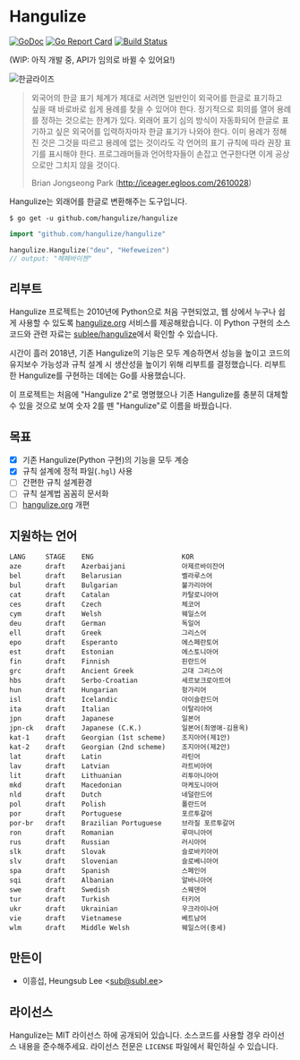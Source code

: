 # Hangulize

[![GoDoc](https://godoc.org/github.com/hangulize/hangulize?status.svg)](https://godoc.org/github.com/hangulize/hangulize)
[![Go Report Card](https://goreportcard.com/badge/github.com/hangulize/hangulize)](https://goreportcard.com/report/github.com/hangulize/hangulize)
[![Build Status](https://travis-ci.org/hangulize/hangulize.svg?branch=develop)](https://travis-ci.org/hangulize/hangulize)

(WIP: 아직 개발 중, API가 임의로 바뀔 수 있어요!)

![한글라이즈](brand/logo-horizontal.png)

> 외국어의 한글 표기 체계가 제대로 서려면 일반인이 외국어를 한글로 표기하고
> 싶을 때 바로바로 쉽게 용례를 찾을 수 있어야 한다. 정기적으로 회의를 열어
> 용례를 정하는 것으로는 한계가 있다. 외래어 표기 심의 방식이 자동화되어 한글로
> 표기하고 싶은 외국어를 입력하자마자 한글 표기가 나와야 한다. 이미 용례가
> 정해진 것은 그것을 따르고 용례에 없는 것이라도 각 언어의 표기 규칙에 따라
> 권장 표기를 표시해야 한다. 프로그래머들과 언어학자들이 손잡고 연구한다면 이게
> 공상으로만 그치지 않을 것이다.
>
> Brian Jongseong Park (http://iceager.egloos.com/2610028)

Hangulize는 외래어를 한글로 변환해주는 도구입니다.

```console
$ go get -u github.com/hangulize/hangulize
```

```go
import "github.com/hangulize/hangulize"

hangulize.Hangulize("deu", "Hefeweizen")
// output: "헤페바이첸"
```

## 리부트

Hangulize 프로젝트는 2010년에 Python으로 처음 구현되었고, 웹 상에서 누구나 쉽게
사용할 수 있도록 [hangulize.org](http://hangulize.org/) 서비스를
제공해왔습니다. 이 Python 구현의 소스코드와 관련 자료는
[sublee/hangulize](https://github.com/sublee/hangulize)에서 확인할 수 있습니다.

시간이 흘러 2018년, 기존 Hangulize의 기능은 모두 계승하면서 성능을 높이고
코드의 유지보수 가능성과 규칙 설계 시 생산성을 높이기 위해 리부트를
결정했습니다. 리부트한 Hangulize를 구현하는 데에는 Go를 사용했습니다.

이 프로젝트는 처음에 "Hangulize 2"로 명명했으나 기존 Hangulize를 충분히 대체할
수 있을 것으로 보여 숫자 2를 뗀 "Hangulize"로 이름을 바꿨습니다.

## 목표

- [x] 기존 Hangulize(Python 구현)의 기능을 모두 계승
- [x] 규칙 설계에 정적 파일(`.hgl`) 사용
- [ ] 간편한 규칙 설계환경
- [ ] 규칙 설계법 꼼꼼히 문서화
- [ ] [hangulize.org](http://hangulize.org) 개편

## 지원하는 언어

```
LANG     STAGE    ENG                      KOR
aze      draft    Azerbaijani              아제르바이잔어
bel      draft    Belarusian               벨라루스어
bul      draft    Bulgarian                불가리아어
cat      draft    Catalan                  카탈로니아어
ces      draft    Czech                    체코어
cym      draft    Welsh                    웨일스어
deu      draft    German                   독일어
ell      draft    Greek                    그리스어
epo      draft    Esperanto                에스페란토어
est      draft    Estonian                 에스토니아어
fin      draft    Finnish                  핀란드어
grc      draft    Ancient Greek            고대 그리스어
hbs      draft    Serbo-Croatian           세르보크로아트어
hun      draft    Hungarian                헝가리어
isl      draft    Icelandic                아이슬란드어
ita      draft    Italian                  이탈리아어
jpn      draft    Japanese                 일본어
jpn-ck   draft    Japanese (C.K.)          일본어(최영애-김용옥)
kat-1    draft    Georgian (1st scheme)    조지아어(제1안)
kat-2    draft    Georgian (2nd scheme)    조지아어(제2안)
lat      draft    Latin                    라틴어
lav      draft    Latvian                  라트비아어
lit      draft    Lithuanian               리투아니아어
mkd      draft    Macedonian               마케도니아어
nld      draft    Dutch                    네덜란드어
pol      draft    Polish                   폴란드어
por      draft    Portuguese               포르투갈어
por-br   draft    Brazilian Portuguese     브라질 포르투갈어
ron      draft    Romanian                 루마니아어
rus      draft    Russian                  러시아어
slk      draft    Slovak                   슬로바키아어
slv      draft    Slovenian                슬로베니아어
spa      draft    Spanish                  스페인어
sqi      draft    Albanian                 알바니아어
swe      draft    Swedish                  스웨덴어
tur      draft    Turkish                  터키어
ukr      draft    Ukrainian                우크라이나어
vie      draft    Vietnamese               베트남어
wlm      draft    Middle Welsh             웨일스어(중세)
```

## 만든이

- 이흥섭, Heungsub Lee <<sub@subl.ee>>

## 라이선스

Hangulize는 MIT 라이선스 하에 공개되어 있습니다. 소스코드를 사용할 경우
라이선스 내용을 준수해주세요. 라이선스 전문은 `LICENSE` 파일에서 확인하실 수
있습니다.
